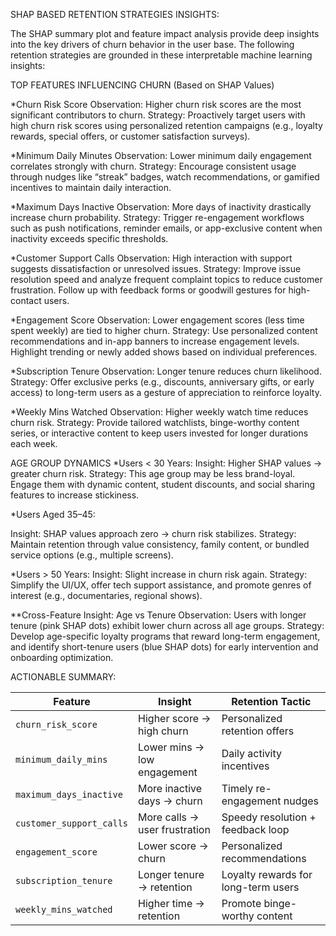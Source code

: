 SHAP BASED RETENTION STRATEGIES INSIGHTS:


The SHAP summary plot and feature impact analysis provide deep insights into the key drivers of churn behavior in the user base. The following retention strategies are grounded in these interpretable machine learning insights:

TOP FEATURES INFLUENCING CHURN (Based on SHAP Values)

*Churn Risk Score
Observation: Higher churn risk scores are the most significant contributors to churn.
Strategy: Proactively target users with high churn risk scores using personalized retention campaigns (e.g., loyalty rewards, special offers, or customer satisfaction surveys).

*Minimum Daily Minutes
Observation: Lower minimum daily engagement correlates strongly with churn.
Strategy: Encourage consistent usage through nudges like “streak” badges, watch recommendations, or gamified incentives to maintain daily interaction.

*Maximum Days Inactive
Observation: More days of inactivity drastically increase churn probability.
Strategy: Trigger re-engagement workflows such as push notifications, reminder emails, or app-exclusive content when inactivity exceeds specific thresholds.

*Customer Support Calls
Observation: High interaction with support suggests dissatisfaction or unresolved issues.
Strategy: Improve issue resolution speed and analyze frequent complaint topics to reduce customer frustration. Follow up with feedback forms or goodwill gestures for high-contact users.

*Engagement Score
Observation: Lower engagement scores (less time spent weekly) are tied to higher churn.
Strategy: Use personalized content recommendations and in-app banners to increase engagement levels. Highlight trending or newly added shows based on individual preferences.

*Subscription Tenure
Observation: Longer tenure reduces churn likelihood.
Strategy: Offer exclusive perks (e.g., discounts, anniversary gifts, or early access) to long-term users as a gesture of appreciation to reinforce loyalty.

*Weekly Mins Watched
Observation: Higher weekly watch time reduces churn risk.
Strategy: Provide tailored watchlists, binge-worthy content series, or interactive content to keep users invested for longer durations each week.

AGE GROUP DYNAMICS
*Users < 30 Years:
Insight: Higher SHAP values → greater churn risk.
Strategy: This age group may be less brand-loyal. Engage them with dynamic content, student discounts, and social sharing features to increase stickiness.

*Users Aged 35–45:

Insight: SHAP values approach zero → churn risk stabilizes.
Strategy: Maintain retention through value consistency, family content, or bundled service options (e.g., multiple screens).

*Users > 50 Years:
Insight: Slight increase in churn risk again.
Strategy: Simplify the UI/UX, offer tech support assistance, and promote genres of interest (e.g., documentaries, regional shows).

**Cross-Feature Insight: Age vs Tenure
Observation: Users with longer tenure (pink SHAP dots) exhibit lower churn across all age groups.
Strategy: Develop age-specific loyalty programs that reward long-term engagement, and identify short-tenure users (blue SHAP dots) for early intervention and onboarding optimization.

ACTIONABLE SUMMARY:

| Feature                  | Insight                       | Retention Tactic                    |
| ------------------------ | ----------------------------- | ----------------------------------- |
| `churn_risk_score`       | Higher score → high churn     | Personalized retention offers       |
| `minimum_daily_mins`     | Lower mins → low engagement   | Daily activity incentives           |
| `maximum_days_inactive`  | More inactive days → churn    | Timely re-engagement nudges         |
| `customer_support_calls` | More calls → user frustration | Speedy resolution + feedback loop   |
| `engagement_score`       | Lower score → churn           | Personalized recommendations        |
| `subscription_tenure`    | Longer tenure → retention     | Loyalty rewards for long-term users |
| `weekly_mins_watched`    | Higher time → retention       | Promote binge-worthy content        |
